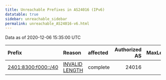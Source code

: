 ```yaml
---
title: Unreachable Prefixes in AS24016 (IPv6)
datatable: true
sidebar: unreachable_sidebar
permalink: unreachable_AS24016-v6.html
---
```


Data as of 2020-12-06 15:35:00 UTC


<div class="datatable-begin"></div>

| Prefix                                                           | Reason                                                                                                        | affected   |   Authorized AS |   MaxLength | Anchor                                       |   unreachable /48s |
|:-----------------------------------------------------------------|:--------------------------------------------------------------------------------------------------------------|:-----------|----------------:|------------:|:---------------------------------------------|-------------------:|
| [2401:8300:f000::/40](https://stat.ripe.net/2401:8300:f000::/40) | [INVALID LENGTH](https://rpki-validator.ripe.net/announcement-preview?asn=AS24016&prefix=2401:8300:f000::/40) | complete   |           24016 |          32 | [APNIC](unreachable_APNIC_RPKI_Root-v6.html) |                256 |

<div class="datatable-end"></div>